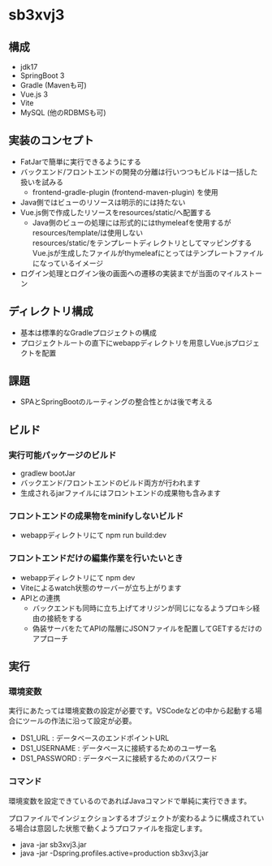 # sb3xvj3

## 構成

- jdk17
- SpringBoot 3
- Gradle (Mavenも可)
- Vue.js 3
- Vite
- MySQL (他のRDBMSも可)

## 実装のコンセプト

- FatJarで簡単に実行できるようにする
- バックエンド/フロントエンドの開発の分離は行いつつもビルドは一括した扱いを試みる
  - frontend-gradle-plugin (frontend-maven-plugin) を使用
- Java側ではビューのリソースは明示的には持たない
- Vue.js側で作成したリソースをresources/static/へ配置する
  - Java側のビューの処理には形式的にはthymeleafを使用するがresources/template/は使用しない<br>resources/static/をテンプレートディレクトリとしてマッピングする<br>Vue.jsが生成したファイルがthymeleafにとってはテンプレートファイルになっているイメージ
- ログイン処理とログイン後の画面への遷移の実装までが当面のマイルストーン

## ディレクトリ構成

- 基本は標準的なGradleプロジェクトの構成
- プロジェクトルートの直下にwebappディレクトリを用意しVue.jsプロジェクトを配置

## 課題

- SPAとSpringBootのルーティングの整合性とかは後で考える

## ビルド

### 実行可能パッケージのビルド
- gradlew bootJar
- バックエンド/フロントエンドのビルド両方が行われます
- 生成されるjarファイルにはフロントエンドの成果物も含みます

### フロントエンドの成果物をminifyしないビルド
- webappディレクトリにて npm run build:dev

### フロントエンドだけの編集作業を行いたいとき
- webappディレクトリにて npm dev
- Viteによるwatch状態のサーバーが立ち上がります
- APIとの連携
  - バックエンドも同時に立ち上げてオリジンが同じになるようプロキシ経由の接続をする
  - 偽装サーバをたてAPIの階層にJSONファイルを配置してGETするだけのアプローチ

## 実行

### 環境変数
実行にあたっては環境変数の設定が必要です。VSCodeなどの中から起動する場合にツールの作法に沿って設定が必要。

- DS1_URL : データベースのエンドポイントURL
- DS1_USERNAME : データベースに接続するためのユーザー名
- DS1_PASSWORD : データベースに接続するためのパスワード

### コマンド
環境変数を設定できているのであればJavaコマンドで単純に実行できます。

プロファイルでインジェクションするオブジェクトが変わるように構成されている場合は意図した状態で動くようプロファイルを指定します。

- java -jar sb3xvj3.jar
- java -jar -Dspring.profiles.active=production sb3xvj3.jar


